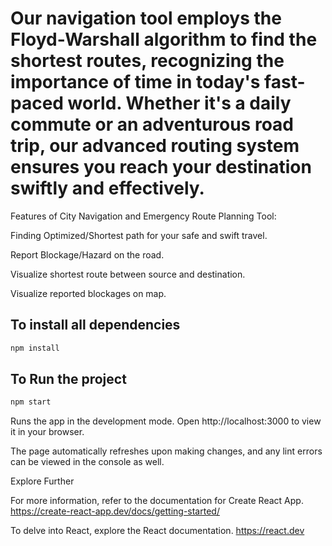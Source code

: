 # Our navigation tool employs the Floyd-Warshall algorithm to find the shortest routes, recognizing the importance of time in today's fast-paced world. Whether it's a daily commute or an adventurous road trip, our advanced routing system ensures you reach your destination swiftly and effectively.

Features of City Navigation and Emergency Route Planning Tool:

Finding Optimized/Shortest path for your safe and swift travel.

Report Blockage/Hazard on the road.

Visualize shortest route between source and destination.

Visualize reported blockages on map.

## To install all  dependencies

```bash
npm install
```


## To Run the project
```bash
npm start
```
Runs the app in the development mode.
Open http://localhost:3000 to view it in your browser.

The page automatically refreshes upon making changes, and any lint errors can be viewed in the console as well.

Explore Further

For more information, refer to the documentation for Create React App.
https://create-react-app.dev/docs/getting-started/

To delve into React, explore the React documentation.
https://react.dev


